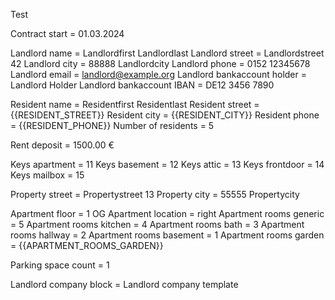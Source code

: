 Test

Contract start = 01.03.2024

Landlord name = Landlordfirst Landlordlast
Landlord street = Landlordstreet 42
Landlord city = 88888 Landlordcity
Landlord phone = 0152 12345678
Landlord email = landlord@example.org
Landlord bankaccount holder = Landlord Holder
Landlord bankaccount IBAN = DE12 3456 7890

Resident name = Residentfirst Residentlast
Resident street = {{RESIDENT_STREET}}
Resident city = {{RESIDENT_CITY}}
Resident phone = {{RESIDENT_PHONE}}
Number of residents = 5

Rent deposit = 1500.00 €

Keys apartment = 11
Keys basement = 12
Keys attic = 13
Keys frontdoor = 14
Keys mailbox = 15

Property street = Propertystreet 13
Property city = 55555 Propertycity

Apartment floor = 1 OG
Apartment location = right
Apartment rooms generic = 5
Apartment rooms kitchen = 4
Apartment rooms bath = 3
Apartment rooms hallway = 2
Apartment rooms basement = 1
Apartment rooms garden = {{APARTMENT_ROOMS_GARDEN}}

Parking space count = 1

Landlord company block = Landlord company template
